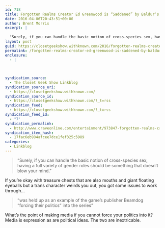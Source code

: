 ```yaml
---
id: 718
title: Forgotten Realms Creator Ed Greenwood is “Saddened” by Baldur’s Gate Controversy
date: 2016-04-06T20:43:51+00:00
author: Brent Morris
excerpt: |
  
  "Surely, if you can handle the basic notion of cross-species sex, having a full variety of gender roles should be something that doesn't blow your mind."If you're okay with treasure chests that are also mouths and giant floating eyeballs but a tra...
layout: post
guid: https://closetgeekshow.withknown.com/2016/forgotten-realms-creator-ed-greenwood-is-saddened-by-baldurs-gate
permalink: /forgotten-realms-creator-ed-greenwood-is-saddened-by-baldurs-gate-controversy/
enclosure:
  - |
    
    
    
syndication_source:
  - The Closet Geek Show Linkblog
syndication_source_uri:
  - https://closetgeekshow.withknown.com/
syndication_source_id:
  - https://closetgeekshow.withknown.com/?_t=rss
syndication_feed:
  - https://closetgeekshow.withknown.com/?_t=rss
syndication_feed_id:
  - "7"
syndication_permalink:
  - http://www.craveonline.com/entertainment/973847-forgotten-realms-creator-ed-greenwood-saddened-baldurs-gate-controversy
syndication_item_hash:
  - 17fac6eb984afcee7dce1fef325c5989
categories:
  - Linkblog
---
```

<div class="known-bookmark">
  <blockquote>
    <p>
      &#8220;Surely, if you can handle the basic notion of cross-species sex, having a full variety of gender roles should be something that doesn&#8217;t blow your mind.&#8221;
    </p>
  </blockquote>
  
  <p>
    If you&#8217;re okay with treasure chests that are also mouths and giant floating eyeballs but a trans character weirds you out, you got some issues to work through&#8230;
  </p>
  
  <blockquote>
    <p>
      &#8220;was held up as an example of the game&#8217;s publisher Beamdog &#8220;forcing their politics&#8221; into the series&#8221;
    </p>
  </blockquote>
  
  <p>
    What&#8217;s the point of making media if you cannot force your politics into it? Media is expression as are political ideas. The two are inextricable.
  </p>
</div>